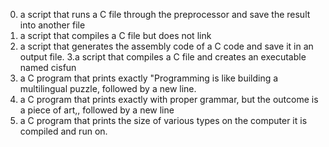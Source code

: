 0. a script that runs a C file through the preprocessor and save the result into another file
1. a script that compiles a C file but does not link
2. a script that generates the assembly code of a C code and save it in an output file.
3.a script that compiles a C file and creates an executable named cisfun
4. a C program that prints exactly "Programming is like building a multilingual puzzle, followed by a new line.
5. a C program that prints exactly with proper grammar, but the outcome is a piece of art,, followed by a new line
6. a C program that prints the size of various types on the computer it is compiled and run on.
